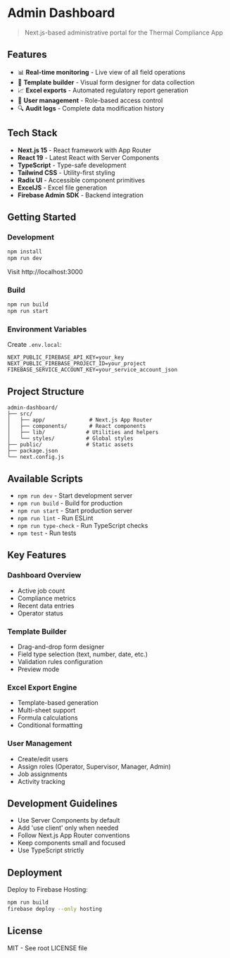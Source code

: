 # Admin Dashboard

> Next.js-based administrative portal for the Thermal Compliance App

## Features

- 📊 **Real-time monitoring** - Live view of all field operations
- 🎨 **Template builder** - Visual form designer for data collection
- 📈 **Excel exports** - Automated regulatory report generation
- 👥 **User management** - Role-based access control
- 🔍 **Audit logs** - Complete data modification history

## Tech Stack

- **Next.js 15** - React framework with App Router
- **React 19** - Latest React with Server Components
- **TypeScript** - Type-safe development
- **Tailwind CSS** - Utility-first styling
- **Radix UI** - Accessible component primitives
- **ExcelJS** - Excel file generation
- **Firebase Admin SDK** - Backend integration

## Getting Started

### **Development**
```bash
npm install
npm run dev
```

Visit http://localhost:3000

### **Build**
```bash
npm run build
npm run start
```

### **Environment Variables**
Create `.env.local`:
```
NEXT_PUBLIC_FIREBASE_API_KEY=your_key
NEXT_PUBLIC_FIREBASE_PROJECT_ID=your_project
FIREBASE_SERVICE_ACCOUNT_KEY=your_service_account_json
```

## Project Structure

```
admin-dashboard/
├── src/
│   ├── app/              # Next.js App Router
│   ├── components/       # React components
│   ├── lib/             # Utilities and helpers
│   └── styles/          # Global styles
├── public/              # Static assets
├── package.json
└── next.config.js
```

## Available Scripts

- `npm run dev` - Start development server
- `npm run build` - Build for production
- `npm run start` - Start production server
- `npm run lint` - Run ESLint
- `npm run type-check` - Run TypeScript checks
- `npm test` - Run tests

## Key Features

### **Dashboard Overview**
- Active job count
- Compliance metrics
- Recent data entries
- Operator status

### **Template Builder**
- Drag-and-drop form designer
- Field type selection (text, number, date, etc.)
- Validation rules configuration
- Preview mode

### **Excel Export Engine**
- Template-based generation
- Multi-sheet support
- Formula calculations
- Conditional formatting

### **User Management**
- Create/edit users
- Assign roles (Operator, Supervisor, Manager, Admin)
- Job assignments
- Activity tracking

## Development Guidelines

- Use Server Components by default
- Add 'use client' only when needed
- Follow Next.js App Router conventions
- Keep components small and focused
- Use TypeScript strictly

## Deployment

Deploy to Firebase Hosting:
```bash
npm run build
firebase deploy --only hosting
```

## License

MIT - See root LICENSE file
